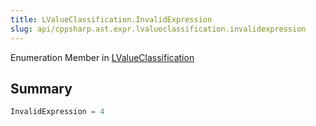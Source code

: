 ```yaml
---
title: LValueClassification.InvalidExpression
slug: api/cppsharp.ast.expr.lvalueclassification.invalidexpression
---
```

Enumeration Member in [LValueClassification](/api/cppsharp/ast/expr/lvalueclassification)

## Summary



```csharp
InvalidExpression = 4
```

